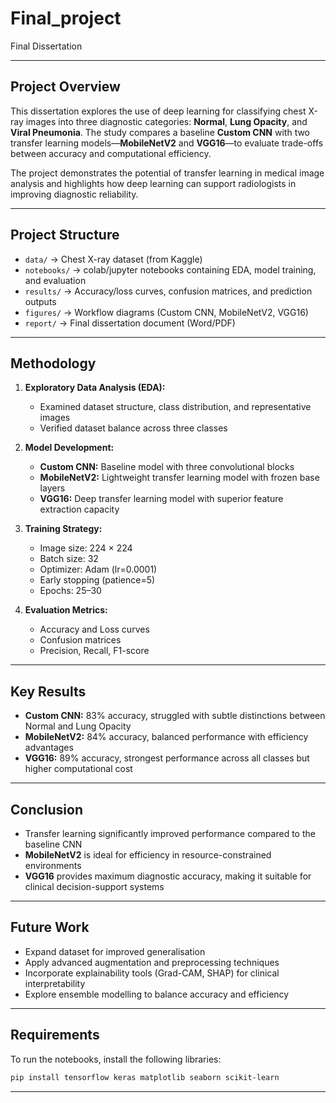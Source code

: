# Final_project
Final Dissertation


---


## Project Overview

This dissertation explores the use of deep learning for classifying chest X-ray images into three diagnostic categories: **Normal**, **Lung Opacity**, and **Viral Pneumonia**. The study compares a baseline **Custom CNN** with two transfer learning models—**MobileNetV2** and **VGG16**—to evaluate trade-offs between accuracy and computational efficiency.

The project demonstrates the potential of transfer learning in medical image analysis and highlights how deep learning can support radiologists in improving diagnostic reliability.

---

## Project Structure

* `data/` → Chest X-ray dataset (from Kaggle)
* `notebooks/` → colab/jupyter notebooks containing EDA, model training, and evaluation
* `results/` → Accuracy/loss curves, confusion matrices, and prediction outputs
* `figures/` → Workflow diagrams (Custom CNN, MobileNetV2, VGG16)
* `report/` → Final dissertation document (Word/PDF)

---

## Methodology

1. **Exploratory Data Analysis (EDA):**

   * Examined dataset structure, class distribution, and representative images
   * Verified dataset balance across three classes

2. **Model Development:**

   * **Custom CNN:** Baseline model with three convolutional blocks
   * **MobileNetV2:** Lightweight transfer learning model with frozen base layers
   * **VGG16:** Deep transfer learning model with superior feature extraction capacity

3. **Training Strategy:**

   * Image size: 224 × 224
   * Batch size: 32
   * Optimizer: Adam (lr=0.0001)
   * Early stopping (patience=5)
   * Epochs: 25–30

4. **Evaluation Metrics:**

   * Accuracy and Loss curves
   * Confusion matrices
   * Precision, Recall, F1-score

---

## Key Results

* **Custom CNN:** 83% accuracy, struggled with subtle distinctions between Normal and Lung Opacity
* **MobileNetV2:** 84% accuracy, balanced performance with efficiency advantages
* **VGG16:** 89% accuracy, strongest performance across all classes but higher computational cost

---

## Conclusion

* Transfer learning significantly improved performance compared to the baseline CNN
* **MobileNetV2** is ideal for efficiency in resource-constrained environments
* **VGG16** provides maximum diagnostic accuracy, making it suitable for clinical decision-support systems

---

## Future Work

* Expand dataset for improved generalisation
* Apply advanced augmentation and preprocessing techniques
* Incorporate explainability tools (Grad-CAM, SHAP) for clinical interpretability
* Explore ensemble modelling to balance accuracy and efficiency

---

## Requirements

To run the notebooks, install the following libraries:

```bash
pip install tensorflow keras matplotlib seaborn scikit-learn
```

---


